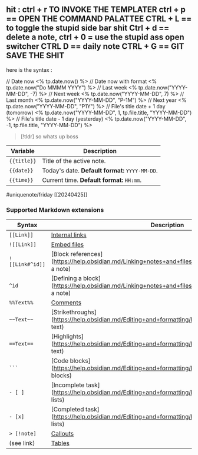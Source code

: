 hit : ctrl + r TO INVOKE THE TEMPLATER
ctrl + p == OPEN THE COMMAND PALATTEE
CTRL + L == to toggle the stupid side bar shit 
Ctrl + d  == delete a note, ctrl + 0 =  use the stupid ass open switcher
CTRL D == daily note 
CTRL + G == GIT SAVE THE SHIT 
-----------------------------------------------------



here is the syntax : 

// Date now <% tp.date.now() %> 
// Date now with format <% tp.date.now("Do MMMM YYYY") %> 
// Last week <% tp.date.now("YYYY-MM-DD", -7) %> 
// Next week <% tp.date.now("YYYY-MM-DD", 7) %> 
// Last month <% tp.date.now("YYYY-MM-DD", "P-1M") %> 
// Next year <% tp.date.now("YYYY-MM-DD", "P1Y") %> 
// File's title date + 1 day (tomorrow) <% tp.date.now("YYYY-MM-DD", 1, tp.file.title, "YYYY-MM-DD") %> 
// File's title date - 1 day (yesterday) <% tp.date.now("YYYY-MM-DD", -1, tp.file.title, "YYYY-MM-DD") %>




> [!tldr] 
> so whats up boss



|Variable|Description|
|---|---|
|`{{title}}`|Title of the active note.|
|`{{date}}`|Today's date. **Default format:** `YYYY-MM-DD`.|
|`{{time}}`|Current time. **Default format:** `HH:mm`.|
#uniquenote/friday
[[20240425]]


### Supported Markdown extensions

| Syntax          | Description                                                                                                   |
| --------------- | ------------------------------------------------------------------------------------------------------------- |
| `[[Link]]`      | [Internal links](https://help.obsidian.md/Linking+notes+and+files/Internal+links)                             |
| `![[Link]]`     | [Embed files](https://help.obsidian.md/Linking+notes+and+files/Embed+files)                                   |
| `![[Link#^id]]` | [Block references](https://help.obsidian.md/Linking+notes+and+files/Internal+links#Link to a block in a note) |
| `^id`           | [Defining a block](https://help.obsidian.md/Linking+notes+and+files/Internal+links#Link to a block in a note) |
| `%%Text%%`      | [Comments](https://help.obsidian.md/Editing+and+formatting/Basic+formatting+syntax#Comments)                  |
| `~~Text~~`      | [Strikethroughs](https://help.obsidian.md/Editing+and+formatting/Basic+formatting+syntax#Styling text)        |
| `==Text==`      | [Highlights](https://help.obsidian.md/Editing+and+formatting/Basic+formatting+syntax#Styling text)            |
| ` ``` `         | [Code blocks](https://help.obsidian.md/Editing+and+formatting/Basic+formatting+syntax#Code blocks)            |
| `- [ ]`         | [Incomplete task](https://help.obsidian.md/Editing+and+formatting/Basic+formatting+syntax#Task lists)         |
| `- [x]`         | [Completed task](https://help.obsidian.md/Editing+and+formatting/Basic+formatting+syntax#Task lists)          |
| `> [!note]`     | [Callouts](https://help.obsidian.md/Editing+and+formatting/Callouts)                                          |
| (see link)      | [Tables](https://help.obsidian.md/Editing+and+formatting/Advanced+formatting+syntax#Tables)                   |